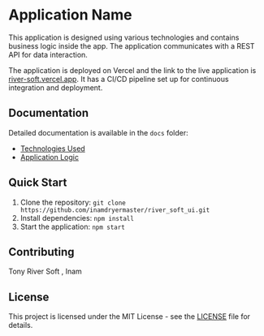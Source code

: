 # Application Name

This application is designed using various technologies and contains business logic inside the app. The application communicates with a REST API for data interaction.

The application is deployed on Vercel and the link to the live application is [river-soft.vercel.app](https://river-soft.vercel.app). It has a CI/CD pipeline set up for continuous integration and deployment.

## Documentation

Detailed documentation is available in the `docs` folder:

- [Technologies Used](docs/technologies.md)
- [Application Logic](docs/logic.md)

## Quick Start

1. Clone the repository: `git clone https://github.com/inamdryermaster/river_soft_ui.git`
2. Install dependencies: `npm install`
3. Start the application: `npm start`

## Contributing

Tony River Soft , Inam 

## License

This project is licensed under the MIT License - see the [LICENSE](LICENSE) file for details.